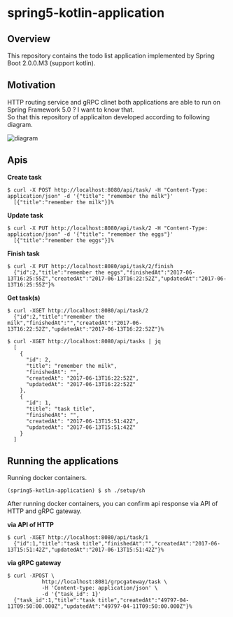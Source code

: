 # spring5-kotlin-application

## Overview

This repository contains the todo list application implemented by Spring Boot 2.0.0.M3 (support kotlin).

## Motivation

HTTP routing service and gRPC clinet both applications are able to run on Spring Framework 5.0 ? I want to know that.  
So that this repository of applicaiton developed according to following diagram.

![diagram](https://raw.githubusercontent.com/nsoushi/spring5-kotlin-application/master/docs/spring5-kotlin.png)

## Apis

**Create task**
```
$ curl -X POST http://localhost:8080/api/task/ -H "Content-Type: application/json" -d '{"title": "remember the milk"}'
  [{"title":"remember the milk"}]%
```

**Update task**
```
$ curl -X PUT http://localhost:8080/api/task/2 -H "Content-Type: application/json" -d '{"title": "remember the eggs"}'
  [{"title":"remember the eggs"}]%
```

**Finish task**
```
$ curl -X PUT http://localhost:8080/api/task/2/finish
  {"id":2,"title":"remember the eggs","finishedAt":"2017-06-13T16:25:55Z","createdAt":"2017-06-13T16:22:52Z","updatedAt":"2017-06-13T16:25:55Z"}%
```

**Get task(s)**

```
$ curl -XGET http://localhost:8080/api/task/2
  {"id":2,"title":"remember the milk","finishedAt":"","createdAt":"2017-06-13T16:22:52Z","updatedAt":"2017-06-13T16:22:52Z"}%
```

```
$ curl -XGET http://localhost:8080/api/tasks | jq
  [
    {
      "id": 2,
      "title": "remember the milk",
      "finishedAt": "",
      "createdAt": "2017-06-13T16:22:52Z",
      "updatedAt": "2017-06-13T16:22:52Z"
    },
    {
      "id": 1,
      "title": "task title",
      "finishedAt": "",
      "createdAt": "2017-06-13T15:51:42Z",
      "updatedAt": "2017-06-13T15:51:42Z"
    }
  ]
```

## Running the applications

Running docker containers.
```
(spring5-kotlin-application) $ sh ./setup/sh
```
After running docker containers, you can confirm api response via API of HTTP and gRPC gateway.

**via API of HTTP**

```
$ curl -XGET http://localhost:8080/api/task/1
  {"id":1,"title":"task title","finishedAt":"","createdAt":"2017-06-13T15:51:42Z","updatedAt":"2017-06-13T15:51:42Z"}%
```

**via gRPC gateway**

```
$ curl -XPOST \
           http://localhost:8081/grpcgateway/task \
           -H 'Content-type: application/json' \
           -d '{"task_id": 1}'
  {"task_id":1,"title":"task title","createdAt":"49797-04-11T09:50:00.000Z","updatedAt":"49797-04-11T09:50:00.000Z"}%
```

